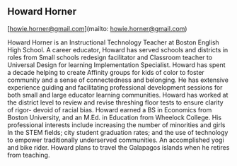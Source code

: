 ## Howard Horner

[howie.horner@gmail.com](mailto: howie.horner@gmail.com)

Howard Horner is an Instructional Technology Teacher at Boston English High School.  A career educator, Howard has served schools and districts in roles from Small schools redesign facilitator and Classroom teacher to Universal Design for learning Implementation Specialist.  Howard has spent a decade helping to create Affinity groups for kids of color to foster community and a sense of connectedness and belonging.  He has extensive experience guiding and facilitating professional development sessions for both small and large educator learning communities. Howard has worked at the district level to review and revise threshing floor tests to ensure clarity of rigor- devoid of racial bias.  Howard earned a BS in Economics from Boston University, and an M.Ed. in Education from Wheelock College.  His professional interests include increasing the number of minorities and girls In the STEM fields; city student graduation rates; and the use of technology to empower traditionally underserved communities.  An accomplished yogi and bike rider.  Howard plans to travel the Galapagos islands when he retires from teaching.
